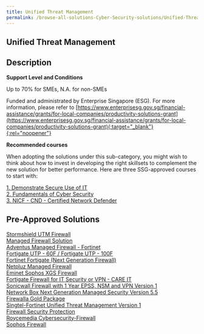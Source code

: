 ```yaml
---
title: Unified Threat Management
permalink: /browse-all-solutions-Cyber-Security-solutions/Unified-Threat-Management
---
```


## Unified Threat Management
## Description

**Support Level and Conditions**

Up to 70% for SMEs, N.A. for non-SMEs

Funded and administrated by Enterprise Singapore (ESG). For more information, please refer to
[https://www.enterprisesg.gov.sg/financial-assistance/grants/for-local-companies/productivity-solutions-grant](https://www.enterprisesg.gov.sg/financial-assistance/grants/for-local-companies/productivity-solutions-grant){:target="_blank"}{:rel="noopener"}

**Recommended courses**

When adopting the solutions under this sub-category, you might wish to think about how to invest in developing the right skillsets to complement the new solution for better performance. Here are three SSG-approved courses to start with:

<a href='https://courses.enterprisejobskills.gov.sg/Course_Internet/CourseDetail/Demonstrate-Secure-Use-8'  target='_blank' rel='noopener'>1. Demonstrate Secure Use of IT</a><br>
<a href='https://courses.enterprisejobskills.gov.sg/Course_Internet/CourseDetail/Fundamentals-Cyber-Security-2'  target='_blank' rel='noopener'>2. Fundamentals of Cyber Security</a><br>
<a href='https://courses.enterprisejobskills.gov.sg/Course_Internet/CourseDetail/NICF-CND-Certified-Network-Defender-SF-2'  target='_blank' rel='noopener'>3. NICF - CND - Certified Network Defender</a><br>

## Pre-Approved Solutions

<a href='/productivity-solutions-grant/solutionrepo/solution520' target='_blank'>Stormshield UTM Firewall</a><br>
<a href='/productivity-solutions-grant/solutionrepo/solution1275' target='_blank'>Managed Firewall Solution</a><br>
<a href='/productivity-solutions-grant/solutionrepo/solution1798' target='_blank'>Adventus Managed Firewall - Fortinet </a><br>
<a href='/productivity-solutions-grant/solutionrepo/solution1807' target='_blank'>Fortigate UTP - 60F / Fortigate UTP - 100F</a><br>
<a href='/productivity-solutions-grant/solutionrepo/solution1907' target='_blank'>Fortinet Fortigate (Next Generation Firewall)</a><br>
<a href='/productivity-solutions-grant/solutionrepo/solution2270' target='_blank'>Netpluz Managed Firewall </a><br>
<a href='/productivity-solutions-grant/solutionrepo/solution2381' target='_blank'>Eminet Sophos XGS Firewall</a><br>
<a href='/productivity-solutions-grant/solutionrepo/solution2397' target='_blank'>Fortigate Firewall for IT Security or VPN - CARE IT</a><br>
<a href='/productivity-solutions-grant/solutionrepo/solution2512' target='_blank'>Sonicwall Firewall with 1 Year EPSS, NSM and VPN Version 1</a><br>
<a href='/productivity-solutions-grant/solutionrepo/solution2544' target='_blank'>Network Box Next Generation Managed Security Version 5.5</a><br>
<a href='/productivity-solutions-grant/solutionrepo/solution2602' target='_blank'>Firewalla Gold Package</a><br>
<a href='/productivity-solutions-grant/solutionrepo/solution2650' target='_blank'>Singtel-Fortinet Unified Threat Management Version 1</a><br>
<a href='/productivity-solutions-grant/solutionrepo/solution2706' target='_blank'>Firewall Security Protection</a><br>
<a href='/productivity-solutions-grant/solutionrepo/solution2758' target='_blank'>Roycemedia Cybersecurity-Firewall</a><br>
<a href='/productivity-solutions-grant/solutionrepo/solution2830' target='_blank'>Sophos Firewall</a><br>
